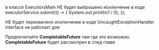 в классе ExecutorsMain
НЕ будет выброшено исключение в коде
executorService.submit(() -> {
            System.out.println(1 / 0);
        });

НЕ будет перехвачено исключение 
в коде UncaughtExceptionHandler interface не работает для 

Предпочитайте **CompletableFuture** там где это возможно.
**CompletableFuture** будет рассмотрен в след главе